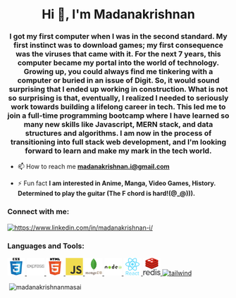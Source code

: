 <h1 align="center">Hi 👋, I'm Madanakrishnan</h1>
<h3 align="center">I got my first computer when I was in the second standard. My first instinct was to download games; my first consequence was the viruses that came with it. For the next 7 years, this computer became my portal into the world of technology. Growing up, you could always find me tinkering with a computer or buried in an issue of Digit. So, it would sound surprising that I ended up working in construction. What is not so surprising is that, eventually, I realized I needed to seriously work towards building a lifelong career in tech. This led me to join a full-time programming bootcamp where I have learned so many new skills like Javascript, MERN stack, and data structures and algorithms. I am now in the process of transitioning into full stack web development, and I'm looking forward to learn and make my mark in the tech world.</h3>

- 📫 How to reach me **madanakrishnan.i@gmail.com**

- ⚡ Fun fact **I am interested in Anime, Manga, Video Games, History. Determined to play the guitar (The F chord is hard!(@_@))).**

<h3 align="left">Connect with me:</h3>
<p align="left">
<a href="https://linkedin.com/in/https://www.linkedin.com/in/madanakrishnan-i/" target="blank"><img align="center" src="https://raw.githubusercontent.com/rahuldkjain/github-profile-readme-generator/master/src/images/icons/Social/linked-in-alt.svg" alt="https://www.linkedin.com/in/madanakrishnan-i/" height="30" width="40" /></a>
</p>

<h3 align="left">Languages and Tools:</h3>
<p align="left"> <a href="https://www.w3schools.com/css/" target="_blank" rel="noreferrer"> <img src="https://raw.githubusercontent.com/devicons/devicon/master/icons/css3/css3-original-wordmark.svg" alt="css3" width="40" height="40"/> </a> <a href="https://expressjs.com" target="_blank" rel="noreferrer"> <img src="https://raw.githubusercontent.com/devicons/devicon/master/icons/express/express-original-wordmark.svg" alt="express" width="40" height="40"/> </a> <a href="https://www.w3.org/html/" target="_blank" rel="noreferrer"> <img src="https://raw.githubusercontent.com/devicons/devicon/master/icons/html5/html5-original-wordmark.svg" alt="html5" width="40" height="40"/> </a> <a href="https://developer.mozilla.org/en-US/docs/Web/JavaScript" target="_blank" rel="noreferrer"> <img src="https://raw.githubusercontent.com/devicons/devicon/master/icons/javascript/javascript-original.svg" alt="javascript" width="40" height="40"/> </a> <a href="https://www.mongodb.com/" target="_blank" rel="noreferrer"> <img src="https://raw.githubusercontent.com/devicons/devicon/master/icons/mongodb/mongodb-original-wordmark.svg" alt="mongodb" width="40" height="40"/> </a> <a href="https://nodejs.org" target="_blank" rel="noreferrer"> <img src="https://raw.githubusercontent.com/devicons/devicon/master/icons/nodejs/nodejs-original-wordmark.svg" alt="nodejs" width="40" height="40"/> </a> <a href="https://reactjs.org/" target="_blank" rel="noreferrer"> <img src="https://raw.githubusercontent.com/devicons/devicon/master/icons/react/react-original-wordmark.svg" alt="react" width="40" height="40"/> </a> <a href="https://redis.io" target="_blank" rel="noreferrer"> <img src="https://raw.githubusercontent.com/devicons/devicon/master/icons/redis/redis-original-wordmark.svg" alt="redis" width="40" height="40"/> </a> <a href="https://tailwindcss.com/" target="_blank" rel="noreferrer"> <img src="https://www.vectorlogo.zone/logos/tailwindcss/tailwindcss-icon.svg" alt="tailwind" width="40" height="40"/> </a> </p>

<p>&nbsp;<img align="center" src="https://github-readme-stats.vercel.app/api?username=madanakrishnanmasai&show_icons=true&locale=en" alt="madanakrishnanmasai" /></p>
